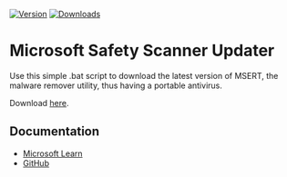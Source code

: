 [![Version](https://img.shields.io/badge/version-1.2-green)](https://github.com/KaioHSG/msert-updater/releases/1.2)
[![Downloads](https://img.shields.io/github/downloads/KaioHSG/msert-updater/total)](https://github.com/KaioHSG/msert-updater/releases)

# Microsoft Safety Scanner Updater

Use this simple .bat script to download the latest version of MSERT, the malware remover utility, thus having a portable antivirus.

Download [here](https://github.com/KaioHSG/msert-updater/releases/latest).

## Documentation

* [Microsoft Learn](https://learn.microsoft.com/microsoft-365/security/intelligence/safety-scanner-download)
* [GitHub](https://github.com/MicrosoftDocs/microsoft-365-docs/blob/public/microsoft-365/security/intelligence/safety-scanner-download.md)
